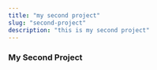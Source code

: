 ```yaml
---
title: "my second project"
slug: "second-project"
description: "this is my second project"
---
```


### My Second Project
